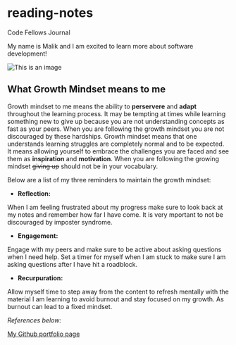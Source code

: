 # reading-notes

Code Fellows Journal

My name is Malik and I am excited to learn more about software development!

![This is an image](https://user-images.githubusercontent.com/96396508/214138958-5eb60e86-bb58-4381-9e37-fb14f66a526e.jpg)



## What Growth Mindset means to me

Growth mindset to me means the ability to **perservere** and **adapt** throughout the learning process. It may be tempting at times while learning something new to give up because you are not understanding concepts as fast as your peers. When you are following the growth mindset you are not discouraged by these hardships. Growth mindset means that one understands learning struggles are completely normal and to be expected. It means allowing yourself to embrace the challenges you are faced and see them as **inspiration** and **motivation**. When you are following the growing mindset ~~giving up~~ should not be in your vocabulary. 

Below are a list of my three reminders to maintain the growth mindset:

* **Reflection:** 
  
When I am feeling frustrated about my progress make sure to look back at my notes and remember how far I have come. It is very mportant to not be discouraged by imposter syndrome.
  


* **Engagement:** 

Engage with my peers and make sure to be active about asking questions when I need help. Set a timer for myself when I am stuck to make sure I am asking questions after I have hit a roadblock.



* **Recurpuration:**  

Allow myself time to step away from the content to refresh mentally with the material I am learning to avoid burnout and stay focused on my growth. As burnout can lead to a fixed mindset.


*References below:*

[My Github portfolio page](https://maliktorres.github.io/reading-notes/)
